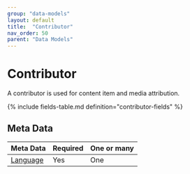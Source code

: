 ```yaml
---
group: "data-models"
layout: default
title:  "Contributor"
nav_order: 50
parent: "Data Models"
---
```


# Contributor

A contributor is used for content item and media attribution.

{% include fields-table.md definition="contributor-fields" %}

## Meta Data

| Meta Data                                         | Required | One or many |
|:--------------------------------------------------|:---------|:------------|
| [Language](content-language.md)                   | Yes      | One         |
